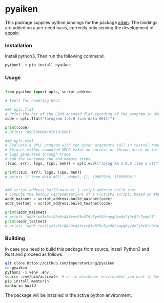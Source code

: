 pyaiken
=======

This package supplies python bindings for the package [aiken](https://github.com/aiken-lang/aiken).
The bindings are added on a per-need basis, currently only serving the development of [eopsin](https://github.com/ImperatorLang/eopsin)


### Installation

Install python3. Then run the following command.

```bash
python3 -m pip install pyaiken
```

### Usage


```python

from pyaiken import uplc, script_address

# Tools for handling UPLC

### uplc.flat
# Print the hex of the CBOR encoded flat-encoding of the program in UPLC textual notation
code = uplc.flat("(program 1.0.0 (con data #01))")

print(code)
# prints "490100004c0101010001"

### uplc.eval
# Evaluate a UPLC program with the given arguments (all in textual representation) and cpu and memory budget (optional, in this order)
# Returns either computed UPLC value on success or thrown error on failure,
# logs generated through trace
# and the consumed cpu and memory steps
((suc, err), logs, (cpu, mem)) = uplc.eval("(program 1.0.0 (lam x x))", ["(con data #01)"], 1000000, None)

print((suc, err), logs, (cpu, mem))
# prints "('(con data #01)', None), [], (9907900, 13999500)"


### script_address.build_mainnet | script_address.build_test
# Compute the bech32 representations of a PlutusV2 script, based on the CBOR hex of the flat encoded script.
addr_mainnet = script_address.build_mainnet(code)
addr_testnet = script_address.build_testnet(code)

print(addr_mainnet)
# prints "addr1wx3x3tt88a9c44fxvv03w879v5ye98hzayq0yv4x7jhr0lc7pge2l"
print(addr_testnet)
# prints "addr_test1wz3x3tt88a9c44fxvv03w879v5ye98hzayq0yv4x7jhr0lc9fu996"
```

### Building

In case you need to build this package from source, install Python3 and Rust and proceed as follows.

```bash
git clone https://github.com/ImperatorLang/pyaiken
cd pyaiken
python3 -m venv .env
source .env/bin/activate  # or in whichever environment you want to have it installed
pip install manturin
manturin build
```

The package will be installed in the active python environment.